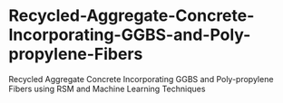 # Recycled-Aggregate-Concrete-Incorporating-GGBS-and-Poly-propylene-Fibers
Recycled Aggregate Concrete Incorporating GGBS and Poly-propylene Fibers using RSM and Machine Learning Techniques
